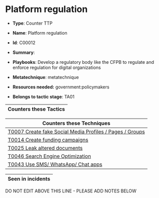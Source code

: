 # Platform regulation

* **Type**: Counter TTP

* **Name**: Platform regulation

* **Id**: C00012

* **Summary**: 

* **Playbooks**: Develop a regulatory body like the CFPB to regulate and enforce regulation for digital organizations

* **Metatechnique**: metatechnique

* **Resources needed:** government:policymakers

* **Belongs to tactic stage**: TA01


| Counters these Tactics |
| ---------------------- |



| Counters these Techniques |
| ------------------------- |
| [T0007 Create fake Social Media Profiles / Pages / Groups](../techniques/T0007.md) |
| [T0014 Create funding campaigns](../techniques/T0014.md) |
| [T0025 Leak altered documents](../techniques/T0025.md) |
| [T0046 Search Engine Optimization](../techniques/T0046.md) |
| [T0043 Use SMS/ WhatsApp/ Chat apps](../techniques/T0043.md) |



| Seen in incidents |
| ----------------- |


DO NOT EDIT ABOVE THIS LINE - PLEASE ADD NOTES BELOW
